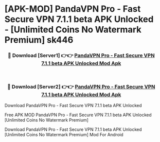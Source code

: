 # [APK-MOD] PandaVPN Pro - Fast Secure VPN 7.1.1 beta APK Unlocked - [Unlimited Coins No Watermark Premium] sk446



<div align="center">
<h3>🔴 Download [Server1] 👉👉 <a href="https://momento.my/?title=PandaVPN_Pro_-_Fast_Secure_VPN_7.1.1_beta_APK_Unlocked">PandaVPN Pro - Fast Secure VPN 7.1.1 beta APK Unlocked Mod Apk</a></h3><br>

<h3>🔴 Download [Server2] 👉👉 <a href="https://momento.my/?title=PandaVPN_Pro_-_Fast_Secure_VPN_7.1.1_beta_APK_Unlocked">PandaVPN Pro - Fast Secure VPN 7.1.1 beta APK Unlocked Mod Apk</a></h3>
</div>



Download PandaVPN Pro - Fast Secure VPN 7.1.1 beta APK Unlocked 

Free APK MOD PandaVPN Pro - Fast Secure VPN 7.1.1 beta APK Unlocked [Unlimited Coins No Watermark Premium]

Download PandaVPN Pro - Fast Secure VPN 7.1.1 beta APK Unlocked [Unlimited Coins No Watermark Premium] Mod For Android
